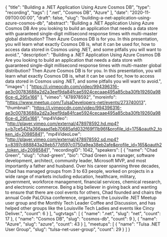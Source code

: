 {
  "title": "Building a .NET Application Using Azure Cosmos DB",
  "type": "recording",
  "tags": [
    ".net",
    "Cosmos DB",
    "Azure"
  ],
  "date": "2020-11-09T00:00:00",
  "draft": false,
  "slug": "building-a-net-application-using-azure-cosmos-db",
  "abstract": "Building a .NET Application Using Azure Cosmos DB Are you looking to build an application that needs a data store with guaranteed single-digit millisecond response times with multi-master global distribution? Then Azure Cosmos DB is for you. In this presentation, you will learn what exactly Cosmos DB is, what it can be used for, how to access data stored in Cosmos using .NET, and some pitfalls you will want to avoid.",
  "description": "Building a .NET Application Using Azure Cosmos DB Are you looking to build an application that needs a data store with guaranteed single-digit millisecond response times with multi-master global distribution? Then Azure Cosmos DB is for you. In this presentation, you will learn what exactly Cosmos DB is, what it can be used for, how to access data stored in Cosmos using .NET, and some pitfalls you will want to avoid.",
  "images": [
    "https://i.vimeocdn.com/video/994396316-ae3c00783688a2d2a3eef9da84fcae5924cecaae495a85cba30fb19260a986ce-d_295x166"
  ],
  "vimeo": "478978592",
  "moreinfo": "https://www.meetup.com/TulsaDevelopers-net/events/273740013",
  "thumbnail": "https://i.vimeocdn.com/video/994396316-ae3c00783688a2d2a3eef9da84fcae5924cecaae495a85cba30fb19260a986ce-d_295x166",
  "mp4Video": "http://player.vimeo.com/external/478978592.hd.mp4?s=b7ce542fa366aaad1eb70685afd032f69f11b96f&profile_id=175&oauth2_token_id=20985841",
  "mp4VideoLow": "http://player.vimeo.com/external/478978592.sd.mp4?s=8397c888843a28eb577d597c0750a9ea38eb2afe&profile_id=165&oauth2_token_id=20985841",
  "recordingID": 1042,
  "speakers": [
    {
      "name": "Chad Green",
      "slug": "chad-green",
      "bio": "Chad Green is a manager, software development, architect, community leader, Microsoft MVP, and most importantly a father and husband. Over his career spanning three decades, Chad has managed groups from 3 to 63 people, worked on projects in a wide range of markets including education, healthcare, military, government, workforce management, financial services, chemical research, and electronic commerce. Being a big believer in giving back and wanting to ensure that there are cool events for others, Chad founded and chairs the annual Code PaLOUsa conference, organizers the Louisville .NET Meetup user group and the Monthly Tech Leader Coffee and Discussion, and has helped other groups like the Louisville Tech Ladies and events like Cincy Deliver.",
      "count": 6
    }
  ],
  "ugtvtags": [
    {
      "name": ".net",
      "slug": "net",
      "count": 17
    },
    {
      "name": "Cosmos DB",
      "slug": "cosmos-db",
      "count": 9
    },
    {
      "name": "Azure",
      "slug": "azure",
      "count": 43
    }
  ],
  "meetups": [
    {
      "name": "Tulsa .NET User Group",
      "slug": "tulsa-net-user-group",
      "count": 29
    }
  ]
}